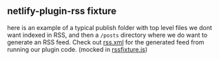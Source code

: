 ## netlify-plugin-rss fixture

here is an example of a typical publish folder with top level files we dont want indexed in RSS, and then a `/posts` directory where we do want to generate an RSS feed. Check out [rss.xml](/rss.xml) for the generated feed from running our plugin code. (mocked in [rssfixture.js](../rssfixture.js))